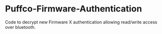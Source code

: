 # Puffco-Firmware-Authentication
Code to decrypt new Firmware X authentication allowing read/write access over bluetooth.
